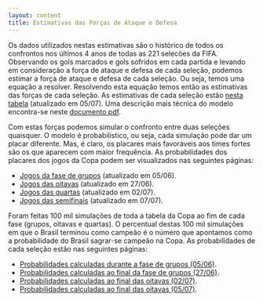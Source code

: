 ```yaml
---
layout: content
title: Estimativas das Forças de Ataque e Defesa
---
```


Os dados utilizados nestas estimativas são o histórico de todos os confrontos nos últimos 4 anos de todas as 221 selecões da FIFA. Observando os gols marcados e gols sofridos em cada partida e levando em consideração a força de ataque e defesa de cada seleção, podemos estimar a força de ataque e defesa de cada seleção. Ou seja, temos uma equação a resolver. Resolvendo esta equação temos então as estimativas das forças de cada seleção. As estimativas de cada seleção estão [nesta tabela](forcas.htm) (atualizado em 05/07). Uma descrição mais técnica do modelo encontra-se neste [documento pdf](files/previsoes_copa_2014.pdf).

Com estas forças podemos simular o confronto entre duas seleções quaisquer. O modelo é probabilistico, ou seja, cada simulação pode dar um placar diferente.  Mas, é claro, os placares mais favoráveis aos times fortes são os que aparecem com maior frequência. As probabilidades dos placares dos jogos da Copa podem ser visualizados nas seguintes páginas:
*  [Jogos da fase de grupos](img/disputas/primeira_fase.htm) (atualizado em 05/06).
*  [Jogos das oitavas](img/disputas/oitavas.htm) (atualizado em 27/06).
*  [Jogos das quartas](img/disputas/quartasas.htm) (atualizado em 02/07).
*  [Jogos das semifinais](img/disputas/semifinais.htm) (atualizado em 07/07).

Foram feitas 100 mil simulações de toda a tabela da Copa ao fim de cada fase (grupos, oitavas e quartas). O percentual destas 100 mil simulações em que o Brasil terminou como campeão é o número que apontamos como a probabilidade do Brasil sagrar-se campeão na Copa. As probabilidades de cada seleção estão nas seguintes páginas:

* [Probabilidades calculadas durante a fase de grupos (05/06)](probabilidades.htm).
* [Probabilidades calculadas ao final da fase de grupos (27/06)](probabilidades_copa_2014_apos_1fase.htm).
* [Probabilidades calculadas ao final das oitavas (02/07)](probabilidades_copa_2014_apos_oitavas.htm).
* [Probabilidades calculadas ao final das oitavas (05/07)](probabilidades_copa_2014_apos_quartas.htm).

 


